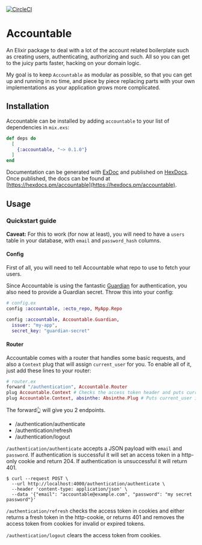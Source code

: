 [![CircleCI](https://circleci.com/gh/robertfalken/accountable.svg?style=svg)](https://circleci.com/gh/robertfalken/accountable)

# Accountable

An Elixir package to deal with a lot of the account related boilerplate such as creating users, authenticating, authorizing and such. All so you can get to the juicy parts faster, hacking on your domain logic.

My goal is to keep `Accountable` as modular as possible, so that you can get up and running in no time, and piece by piece replacing parts with your own implementations as your application grows more complicated.

## Installation

Accountable can be installed by adding `accountable` to your list of dependencies in `mix.exs`:

```elixir
def deps do
  [
    {:accountable, "~> 0.1.0"}
  ]
end
```

Documentation can be generated with [ExDoc](https://github.com/elixir-lang/ex_doc)
and published on [HexDocs](https://hexdocs.pm). Once published, the docs can
be found at [https://hexdocs.pm/accountable](https://hexdocs.pm/accountable).

## Usage

### Quickstart guide

**Caveat:** For this to work (for now at least), you will need to have a `users` table in your database, with `email` and `password_hash` columns.

#### Config

First of all, you will need to tell Accountable what repo to use to fetch your users.

Since Accountable is using the fantastic [Guardian](https://github.com/ueberauth/guardian) for authentication, you also need to provide a Guardian secret. Throw this into your config:


```elixir
# config.ex
config :accountable, :ecto_repo, MyApp.Repo

config :accountable, Accountable.Guardian,
  issuer: "my-app",
  secret_key: "guardian-secret"
```

#### Router

Accountable comes with a router that handles some basic requests, and also a `Context` plug that will assign `current_user` for you. To enable all of it, just add these lines to your router:

```elixir
# router.ex
forward "/authentication", Accountable.Router
plug Accountable.Context # Checks the access token header and puts current_user in your conn.assigns
plug Accountable.Context, absinthe: Absinthe.Plug # Puts current_user in your Absinthe context
```

The forward👆  will give you 2 endpoints.

- /authentication/authenticate
- /authentication/refresh
- /authentication/logout

`/authentication/authenticate` accepts a JSON payload with `email` and `password`. If authentication is successful it will set an access token in a http-only cookie and return 204. If authentication is unsuccessful it will return 401.

```console
$ curl --request POST \
  --url http://localhost:4000/authentication/authenticate \
  --header 'content-type: application/json' \
  --data '{"email": "accountable@example.com", "password": "my secret password"}'
```


`/authentication/refresh` checks the access token in cookies and either returns a fresh token in the http-cookie, or returns 401 and removes the access token from cookies for invalid or expired tokens.

`/authentication/logout` clears the access token from cookies.

